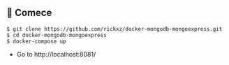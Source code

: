 ## 🏁 Comece

```shell
$ git clone https://github.com/rickxz/docker-mongodb-mongoexpress.git
$ cd docker-mongodb-mongoexpress
$ docker-compose up
```
- Go to http://localhost:8081/
